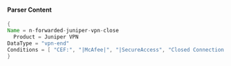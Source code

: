 #### Parser Content
```Java
{
Name = n-forwarded-juniper-vpn-close
  Product = Juniper VPN
DataType = "vpn-end"
Conditions = [ "CEF:", "|McAfee|", "|SecureAccess", "Closed Connection|" ]
}
```